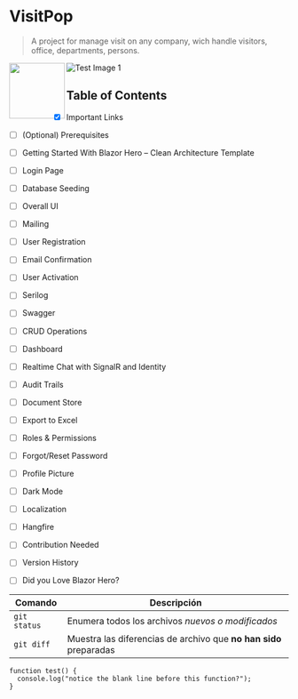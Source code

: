 # VisitPop
> A project for manage visit on any company, wich handle visitors, office, departments, persons.

![Test Image 1](visitPop.png)
<img align="left" width="100" height="100" src="http://www.fillmurray.com/100/100">

## Table of Contents
- [x] Important Links
- [ ] \(Optional) Prerequisites
- [ ] Getting Started With Blazor Hero – Clean Architecture Template
- [ ] Login Page
- [ ] Database Seeding
- [ ] Overall UI
- [ ] Mailing
- [ ] User Registration
- [ ] Email Confirmation
- [ ] User Activation
- [ ] Serilog
- [ ] Swagger
- [ ] CRUD Operations
- [ ] Dashboard
- [ ] Realtime Chat with SignalR and Identity
- [ ] Audit Trails
- [ ] Document Store
- [ ] Export to Excel
- [ ] Roles & Permissions
- [ ] Forgot/Reset Password
- [ ] Profile Picture
- [ ] Dark Mode
- [ ] Localization
- [ ] Hangfire
- [ ] Contribution Needed
- [ ] Version History
- [ ] Did you Love Blazor Hero?


| Comando | Descripción |
| --- | --- |
| `git status` | Enumera todos los archivos *nuevos o modificados* |
| `git diff` | Muestra las diferencias de archivo que **no han sido** preparadas |

```
function test() {
  console.log("notice the blank line before this function?");
}
```
